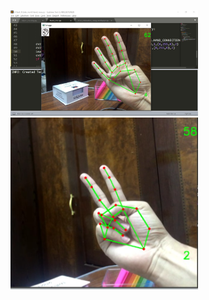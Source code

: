 <img src="images/sample1.jpg" alt="drawing" width="300"/><img src="images/sampl2.jpg" alt="drawing2" width="300"/>

